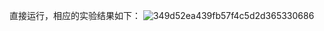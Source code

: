 直接运行，相应的实验结果如下：
![349d52ea439fb57f4c5d2d365330686](https://github.com/user-attachments/assets/503b9eda-d0c9-4ded-af6c-0216ca73bf2b)
